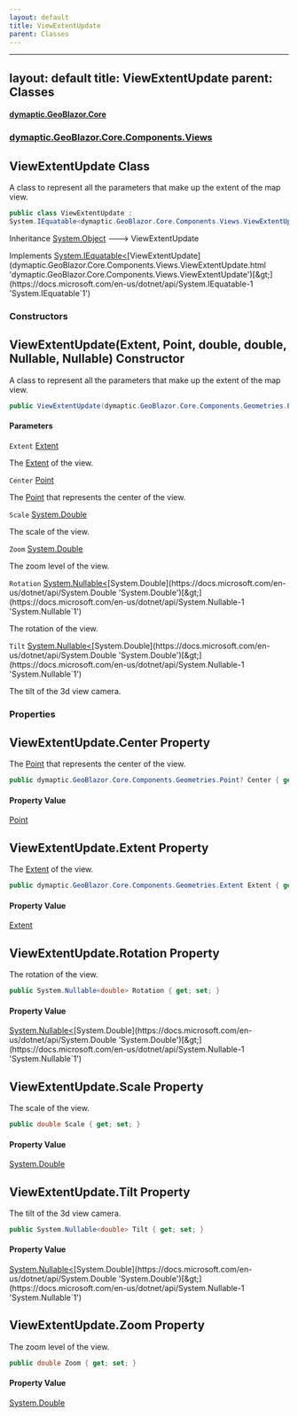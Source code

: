```yaml
---
layout: default
title: ViewExtentUpdate
parent: Classes
---
```

---
layout: default
title: ViewExtentUpdate
parent: Classes
---
#### [dymaptic.GeoBlazor.Core](index.html 'index')
### [dymaptic.GeoBlazor.Core.Components.Views](index.html#dymaptic.GeoBlazor.Core.Components.Views 'dymaptic.GeoBlazor.Core.Components.Views')

## ViewExtentUpdate Class

A class to represent all the parameters that make up the extent of the map view.

```csharp
public class ViewExtentUpdate :
System.IEquatable<dymaptic.GeoBlazor.Core.Components.Views.ViewExtentUpdate>
```

Inheritance [System.Object](https://docs.microsoft.com/en-us/dotnet/api/System.Object 'System.Object') &#129106; ViewExtentUpdate

Implements [System.IEquatable&lt;](https://docs.microsoft.com/en-us/dotnet/api/System.IEquatable-1 'System.IEquatable`1')[ViewExtentUpdate](dymaptic.GeoBlazor.Core.Components.Views.ViewExtentUpdate.html 'dymaptic.GeoBlazor.Core.Components.Views.ViewExtentUpdate')[&gt;](https://docs.microsoft.com/en-us/dotnet/api/System.IEquatable-1 'System.IEquatable`1')
### Constructors

<a name='dymaptic.GeoBlazor.Core.Components.Views.ViewExtentUpdate.ViewExtentUpdate(dymaptic.GeoBlazor.Core.Components.Geometries.Extent,dymaptic.GeoBlazor.Core.Components.Geometries.Point,double,double,System.Nullable_double_,System.Nullable_double_)'></a>

## ViewExtentUpdate(Extent, Point, double, double, Nullable<double>, Nullable<double>) Constructor

A class to represent all the parameters that make up the extent of the map view.

```csharp
public ViewExtentUpdate(dymaptic.GeoBlazor.Core.Components.Geometries.Extent Extent, dymaptic.GeoBlazor.Core.Components.Geometries.Point? Center, double Scale, double Zoom, System.Nullable<double> Rotation=null, System.Nullable<double> Tilt=null);
```
#### Parameters

<a name='dymaptic.GeoBlazor.Core.Components.Views.ViewExtentUpdate.ViewExtentUpdate(dymaptic.GeoBlazor.Core.Components.Geometries.Extent,dymaptic.GeoBlazor.Core.Components.Geometries.Point,double,double,System.Nullable_double_,System.Nullable_double_).Extent'></a>

`Extent` [Extent](dymaptic.GeoBlazor.Core.Components.Geometries.Extent.html 'dymaptic.GeoBlazor.Core.Components.Geometries.Extent')

The [Extent](dymaptic.GeoBlazor.Core.Components.Views.ViewExtentUpdate.html#dymaptic.GeoBlazor.Core.Components.Views.ViewExtentUpdate.Extent 'dymaptic.GeoBlazor.Core.Components.Views.ViewExtentUpdate.Extent') of the view.

<a name='dymaptic.GeoBlazor.Core.Components.Views.ViewExtentUpdate.ViewExtentUpdate(dymaptic.GeoBlazor.Core.Components.Geometries.Extent,dymaptic.GeoBlazor.Core.Components.Geometries.Point,double,double,System.Nullable_double_,System.Nullable_double_).Center'></a>

`Center` [Point](dymaptic.GeoBlazor.Core.Components.Geometries.Point.html 'dymaptic.GeoBlazor.Core.Components.Geometries.Point')

The [Point](dymaptic.GeoBlazor.Core.Components.Geometries.Point.html 'dymaptic.GeoBlazor.Core.Components.Geometries.Point') that represents the center of the view.

<a name='dymaptic.GeoBlazor.Core.Components.Views.ViewExtentUpdate.ViewExtentUpdate(dymaptic.GeoBlazor.Core.Components.Geometries.Extent,dymaptic.GeoBlazor.Core.Components.Geometries.Point,double,double,System.Nullable_double_,System.Nullable_double_).Scale'></a>

`Scale` [System.Double](https://docs.microsoft.com/en-us/dotnet/api/System.Double 'System.Double')

The scale of the view.

<a name='dymaptic.GeoBlazor.Core.Components.Views.ViewExtentUpdate.ViewExtentUpdate(dymaptic.GeoBlazor.Core.Components.Geometries.Extent,dymaptic.GeoBlazor.Core.Components.Geometries.Point,double,double,System.Nullable_double_,System.Nullable_double_).Zoom'></a>

`Zoom` [System.Double](https://docs.microsoft.com/en-us/dotnet/api/System.Double 'System.Double')

The zoom level of the view.

<a name='dymaptic.GeoBlazor.Core.Components.Views.ViewExtentUpdate.ViewExtentUpdate(dymaptic.GeoBlazor.Core.Components.Geometries.Extent,dymaptic.GeoBlazor.Core.Components.Geometries.Point,double,double,System.Nullable_double_,System.Nullable_double_).Rotation'></a>

`Rotation` [System.Nullable&lt;](https://docs.microsoft.com/en-us/dotnet/api/System.Nullable-1 'System.Nullable`1')[System.Double](https://docs.microsoft.com/en-us/dotnet/api/System.Double 'System.Double')[&gt;](https://docs.microsoft.com/en-us/dotnet/api/System.Nullable-1 'System.Nullable`1')

The rotation of the view.

<a name='dymaptic.GeoBlazor.Core.Components.Views.ViewExtentUpdate.ViewExtentUpdate(dymaptic.GeoBlazor.Core.Components.Geometries.Extent,dymaptic.GeoBlazor.Core.Components.Geometries.Point,double,double,System.Nullable_double_,System.Nullable_double_).Tilt'></a>

`Tilt` [System.Nullable&lt;](https://docs.microsoft.com/en-us/dotnet/api/System.Nullable-1 'System.Nullable`1')[System.Double](https://docs.microsoft.com/en-us/dotnet/api/System.Double 'System.Double')[&gt;](https://docs.microsoft.com/en-us/dotnet/api/System.Nullable-1 'System.Nullable`1')

The tilt of the 3d view camera.
### Properties

<a name='dymaptic.GeoBlazor.Core.Components.Views.ViewExtentUpdate.Center'></a>

## ViewExtentUpdate.Center Property

The [Point](dymaptic.GeoBlazor.Core.Components.Geometries.Point.html 'dymaptic.GeoBlazor.Core.Components.Geometries.Point') that represents the center of the view.

```csharp
public dymaptic.GeoBlazor.Core.Components.Geometries.Point? Center { get; set; }
```

#### Property Value
[Point](dymaptic.GeoBlazor.Core.Components.Geometries.Point.html 'dymaptic.GeoBlazor.Core.Components.Geometries.Point')

<a name='dymaptic.GeoBlazor.Core.Components.Views.ViewExtentUpdate.Extent'></a>

## ViewExtentUpdate.Extent Property

The [Extent](dymaptic.GeoBlazor.Core.Components.Views.ViewExtentUpdate.html#dymaptic.GeoBlazor.Core.Components.Views.ViewExtentUpdate.Extent 'dymaptic.GeoBlazor.Core.Components.Views.ViewExtentUpdate.Extent') of the view.

```csharp
public dymaptic.GeoBlazor.Core.Components.Geometries.Extent Extent { get; set; }
```

#### Property Value
[Extent](dymaptic.GeoBlazor.Core.Components.Geometries.Extent.html 'dymaptic.GeoBlazor.Core.Components.Geometries.Extent')

<a name='dymaptic.GeoBlazor.Core.Components.Views.ViewExtentUpdate.Rotation'></a>

## ViewExtentUpdate.Rotation Property

The rotation of the view.

```csharp
public System.Nullable<double> Rotation { get; set; }
```

#### Property Value
[System.Nullable&lt;](https://docs.microsoft.com/en-us/dotnet/api/System.Nullable-1 'System.Nullable`1')[System.Double](https://docs.microsoft.com/en-us/dotnet/api/System.Double 'System.Double')[&gt;](https://docs.microsoft.com/en-us/dotnet/api/System.Nullable-1 'System.Nullable`1')

<a name='dymaptic.GeoBlazor.Core.Components.Views.ViewExtentUpdate.Scale'></a>

## ViewExtentUpdate.Scale Property

The scale of the view.

```csharp
public double Scale { get; set; }
```

#### Property Value
[System.Double](https://docs.microsoft.com/en-us/dotnet/api/System.Double 'System.Double')

<a name='dymaptic.GeoBlazor.Core.Components.Views.ViewExtentUpdate.Tilt'></a>

## ViewExtentUpdate.Tilt Property

The tilt of the 3d view camera.

```csharp
public System.Nullable<double> Tilt { get; set; }
```

#### Property Value
[System.Nullable&lt;](https://docs.microsoft.com/en-us/dotnet/api/System.Nullable-1 'System.Nullable`1')[System.Double](https://docs.microsoft.com/en-us/dotnet/api/System.Double 'System.Double')[&gt;](https://docs.microsoft.com/en-us/dotnet/api/System.Nullable-1 'System.Nullable`1')

<a name='dymaptic.GeoBlazor.Core.Components.Views.ViewExtentUpdate.Zoom'></a>

## ViewExtentUpdate.Zoom Property

The zoom level of the view.

```csharp
public double Zoom { get; set; }
```

#### Property Value
[System.Double](https://docs.microsoft.com/en-us/dotnet/api/System.Double 'System.Double')

